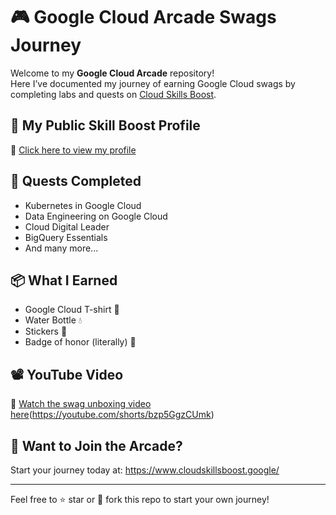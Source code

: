 # 🎮 Google Cloud Arcade Swags Journey

Welcome to my **Google Cloud Arcade** repository!  
Here I’ve documented my journey of earning Google Cloud swags by completing labs and quests on [Cloud Skills Boost](https://www.cloudskillsboost.google/).

## 🚀 My Public Skill Boost Profile
🔗 [Click here to view my profile](https://www.cloudskillsboost.google/public_profiles/7f08737e-732a-4401-bf79-af10a245d2c9)

## 🧠 Quests Completed
- Kubernetes in Google Cloud
- Data Engineering on Google Cloud
- Cloud Digital Leader
- BigQuery Essentials
- And many more...

## 📦 What I Earned
- Google Cloud T-shirt 👕
- Water Bottle 💧
- Stickers 🎉
- Badge of honor (literally) 🏅

## 📽️ YouTube Video
🎥 [Watch the swag unboxing video here](#)(https://youtube.com/shorts/bzp5GgzCUmk)

## 🙌 Want to Join the Arcade?
Start your journey today at: https://www.cloudskillsboost.google/

---

Feel free to ⭐ star or 🍴 fork this repo to start your own journey!

